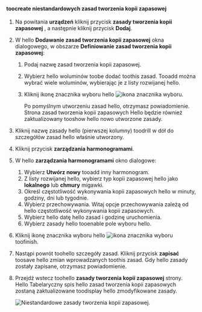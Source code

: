 <!--author=SharS last changed: 9/15/15-->

#### <a name="toocreate-a-custom-backup-policy"></a>toocreate niestandardowych zasad tworzenia kopii zapasowej
1. Na powitania **urządzeń** kliknij przycisk **zasady tworzenia kopii zapasowej** , a następnie kliknij przycisk **Dodaj**.
2. W hello **Dodawanie zasad tworzenia kopii zapasowej** okna dialogowego, w obszarze **Definiowanie zasad tworzenia kopii zapasowej**:
   
   1. Podaj nazwę zasad tworzenia kopii zapasowej.
   2. Wybierz hello woluminów toobe dodać toothis zasad. Tooadd można wybrać wiele woluminów, wybierając je z listy rozwijanej hello.
   3. Kliknij ikonę znacznika wyboru hello ![ikona znacznika wyboru](./media/storsimple-add-backup-policy/HCS_CheckIcon-include.png).
      
      Po pomyślnym utworzeniu zasad hello, otrzymasz powiadomienie. Strona zasad tworzenia kopii zapasowych Hello będzie również zaktualizowany tooshow hello nowo utworzone zasady.
3. Kliknij nazwę zasady hello (pierwszej kolumny) toodrill w dół do szczegółów zasad hello właśnie utworzony.
4. Kliknij przycisk **zarządzania harmonogramami**.
5. W hello **zarządzania harmonogramami** okno dialogowe:
   
   1. Wybierz **Utwórz nowy** tooadd inny harmonogram.
   2. Z listy rozwijanej hello, wybierz typ kopii zapasowej hello jako **lokalnego** lub **chmury** migawki.
   3. Określ częstotliwość wykonywania kopii zapasowych hello w minuty, godziny, dni lub tygodnie.
   4. Wybierz przechowywania. Witaj opcje przechowywania zależą od hello częstotliwość wykonywania kopii zapasowych.
   5. Wybierz hello datę hello zasad i godzinę uruchomienia.
   6. Wybierz zasady hello tooenable pole wyboru hello.
6. Kliknij ikonę znacznika wyboru hello ![ikona znacznika wyboru](./media/storsimple-add-backup-policy/HCS_CheckIcon-include.png) toofinish.
7. Nastąpi powrót toohello szczegóły zasad. Kliknij przycisk **zapisać** toosave hello zmian wprowadzanych toothis zasad. Gdy hello zasady zostały zapisane, otrzymasz powiadomienie.
8. Przejdź wstecz toohello **zasady tworzenia kopii zapasowej** strony. Hello Tabelaryczny spis hello zasad tworzenia kopii zapasowych zostaną zaktualizowane toodisplay hello zmodyfikowane zasady.
   
    ![Niestandardowe zasady tworzenia kopii zapasowej](./media/storsimple-create-custom-backup-policy/HCS_CustomBackupPolicyM-include.png).

